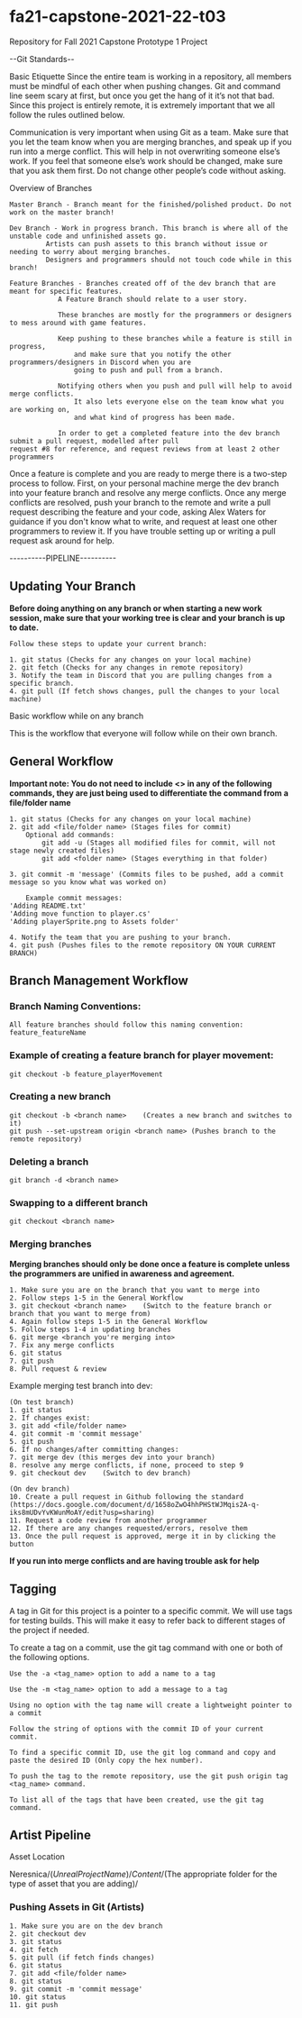 # fa21-capstone-2021-22-t03

Repository for Fall 2021 Capstone Prototype 1 Project

--Git Standards--

Basic Etiquette
Since the entire team is working in a repository, all members must be mindful of each other when pushing changes. Git and command line seem scary at first, but once you get the hang of it it’s not that bad. Since this project is entirely remote, it is extremely important that we all follow the rules outlined below.

Communication is very important when using Git as a team. Make sure that you let the team know when you are merging branches, and speak up if you run into a merge conflict. This will help in not overwriting someone else’s work. If you feel that someone else’s work should be changed, make sure that you ask them first. Do not change other people’s code without asking.

Overview of Branches

	Master Branch - Branch meant for the finished/polished product. Do not work on the master branch!

	Dev Branch - Work in progress branch. This branch is where all of the unstable code and unfinished assets go.
		     Artists can push assets to this branch without issue or needing to worry about merging branches.
		     Designers and programmers should not touch code while in this branch!

	Feature Branches - Branches created off of the dev branch that are meant for specific features.
			   	A Feature Branch should relate to a user story.

			   	These branches are mostly for the programmers or designers to mess around with game features.

			   	Keep pushing to these branches while a feature is still in progress,
			   		and make sure that you notify the other programmers/designers in Discord when you are
			   		going to push and pull from a branch.

			   	Notifying others when you push and pull will help to avoid merge conflicts.
			   		It also lets everyone else on the team know what you are working on,
					and what kind of progress has been made.
					
				In order to get a completed feature into the dev branch submit a pull request, modelled after pull 						request #8 for reference, and request reviews from at least 2 other programmers

Once a feature is complete and you are ready to merge there is a two-step process to follow. First, on your personal machine merge the dev branch into your feature branch and resolve any merge conflicts. Once any merge conflicts are resolved, push your branch to the remote and write a pull request describing the feature and your code, asking Alex Waters for guidance if you don't know what to write, and request at least one other programmers to review it. If you have trouble setting up or writing a pull request ask around for help.


----------PIPELINE----------

## Updating Your Branch

**Before doing anything on any branch or when starting a new work session, make sure that your working tree is clear and your branch is up to date.**

	Follow these steps to update your current branch:

	1. git status (Checks for any changes on your local machine)
	2. git fetch (Checks for any changes in remote repository)
	3. Notify the team in Discord that you are pulling changes from a specific branch.
	4. git pull (If fetch shows changes, pull the changes to your local machine)


Basic workflow while on any branch

This is the workflow that everyone will follow while on their own branch.

## General Workflow

**Important note: You do not need to include <> in any of the following commands, they are just being used to differentiate the command from a file/folder name**

	1. git status (Checks for any changes on your local machine)
	2. git add <file/folder name> (Stages files for commit)
 		Optional add commands:
			git add -u (Stages all modified files for commit, will not stage newly created files)
			git add <folder name> (Stages everything in that folder)

	3. git commit -m 'message' (Commits files to be pushed, add a commit message so you know what was worked on)

		Example commit messages:
	'Adding README.txt'
	'Adding move function to player.cs'
	'Adding playerSprite.png to Assets folder'

	4. Notify the team that you are pushing to your branch.
	4. git push (Pushes files to the remote repository ON YOUR CURRENT BRANCH)


## Branch Management Workflow

### Branch Naming Conventions:

	All feature branches should follow this naming convention: feature_featureName

### Example of creating a feature branch for player movement:

	git checkout -b feature_playerMovement

### Creating a new branch

	git checkout -b <branch name>    (Creates a new branch and switches to it)
	git push --set-upstream origin <branch name> (Pushes branch to the remote repository)

### Deleting a branch

	git branch -d <branch name>

### Swapping to a different branch

	git checkout <branch name>

### Merging branches

**Merging branches should only be done once a feature is complete unless the programmers are unified in awareness and agreement.**

	1. Make sure you are on the branch that you want to merge into
	2. Follow steps 1-5 in the General Workflow
	3. git checkout <branch name>    (Switch to the feature branch or branch that you want to merge from)
	4. Again follow steps 1-5 in the General Workflow
	5. Follow steps 1-4 in updating branches
	6. git merge <branch you're merging into>
	7. Fix any merge conflicts
	6. git status
	7. git push
	8. Pull request & review

Example merging test branch into dev:

	(On test branch)
	1. git status
	2. If changes exist:
	3. git add <file/folder name>
	4. git commit -m 'commit message'
	5. git push
	6. If no changes/after committing changes:
	7. git merge dev (this merges dev into your branch)
	8. resolve any merge conflicts, if none, proceed to step 9
	9. git checkout dev    (Switch to dev branch)

	(On dev branch)
	10. Create a pull request in Github following the standard (https://docs.google.com/document/d/1658oZwO4hhPHStWJMqis2A-q-iks8mUDvYvKWunMoAY/edit?usp=sharing)
	11. Request a code review from another programmer
	12. If there are any changes requested/errors, resolve them
	13. Once the pull request is approved, merge it in by clicking the button

**If you run into merge conflicts and are having trouble ask for help**

## Tagging

A tag in Git for this project is a pointer to a specific commit.
We will use tags for testing builds. This will make it easy to refer back to different stages of the project if needed.

To create a tag on a commit, use the git tag command with one or both of the following options.

	Use the -a <tag_name> option to add a name to a tag

	Use the -m <tag_name> option to add a message to a tag

	Using no option with the tag name will create a lightweight pointer to a commit

	Follow the string of options with the commit ID of your current commit.

	To find a specific commit ID, use the git log command and copy and paste the desired ID (Only copy the hex number).

	To push the tag to the remote repository, use the git push origin tag <tag_name> command.

	To list all of the tags that have been created, use the git tag command.

## Artist Pipeline

Asset Location

Neresnica/$(Unreal Project Name)/Content/$(The appropriate folder for the type of asset that you are adding)/

### Pushing Assets in Git (Artists)

	1. Make sure you are on the dev branch
	2. git checkout dev
	3. git status
	4. git fetch
	5. git pull (if fetch finds changes)
	6. git status
	7. git add <file/folder name>
	8. git status
	9. git commit -m 'commit message'
	10. git status
	11. git push
